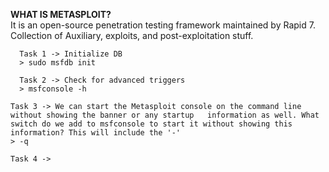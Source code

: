 **WHAT IS METASPLOIT?**  
  It is an open-source penetration testing framework maintained by Rapid 7. Collection of Auxiliary, exploits, and post-exploitation stuff.

```
  Task 1 -> Initialize DB
  > sudo msfdb init
```
```
  Task 2 -> Check for advanced triggers 
  > msfconsole -h  
```
```
Task 3 -> We can start the Metasploit console on the command line without showing the banner or any startup   information as well. What switch do we add to msfconsole to start it without showing this information? This will include the '-' 
> -q
```
```
Task 4 -> 
```